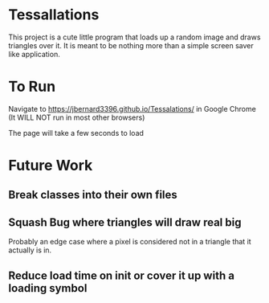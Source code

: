 # Tessallations
This project is a cute little program that loads up a random image and draws triangles over it. It is meant to be nothing more than a simple screen saver like application.

# To Run
Navigate to https://jbernard3396.github.io/Tessalations/ in Google Chrome (It WILL NOT run in most other browsers)

The page will take a few seconds to load

# Future Work
## Break classes into their own files

## Squash Bug where triangles will draw real big
Probably an edge case where a pixel is considered not in a triangle that it actually is in.

## Reduce load time on init or cover it up with a loading symbol
